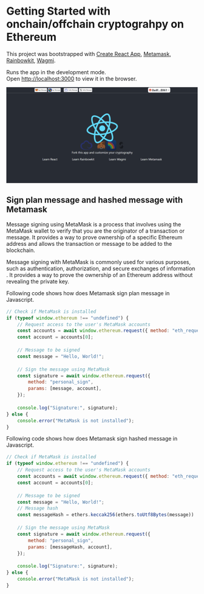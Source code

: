 # Getting Started with onchain/offchain cryptograhpy on Ethereum

This project was bootstrapped with [Create React App](https://github.com/facebook/create-react-app), [Metamask](https://docs.metamask.io), [Rainbowkit](https://www.rainbowkit.com/docs/introduction), [Wagmi](https://wagmi.sh).


Runs the app in the development mode.\
Open [http://localhost:3000](http://localhost:3000) to view it in the browser.

![screenshot1](./src/assets/screenshot_1.png)

## Sign plan message and hashed message with Metamask

Message signing using MetaMask is a process that involves using the MetaMask wallet to verify that you are the originator of a transaction or message. It provides a way to prove ownership of a specific Ethereum address and allows the transaction or message to be added to the blockchain.

Message signing with MetaMask is commonly used for various purposes, such as authentication, authorization, and secure exchanges of information . It provides a way to prove the ownership of an Ethereum address without revealing the private key.

Following code shows how does Metamask sign plan message in Javascript.
```javascript
// Check if MetaMask is installed
if (typeof window.ethereum !== "undefined") {
    // Request access to the user's MetaMask accounts
    const accounts = await window.ethereum.request({ method: "eth_requestAccounts" });
    const account = accounts[0];
    
    // Message to be signed
    const message = "Hello, World!";
    
    // Sign the message using MetaMask
    const signature = await window.ethereum.request({
        method: "personal_sign",
        params: [message, account],
    });
    
    console.log("Signature:", signature);
} else {
    console.error("MetaMask is not installed");
}
```

Following code shows how does Metamask sign hashed message in Javascript.
```javascript
// Check if MetaMask is installed
if (typeof window.ethereum !== "undefined") {
    // Request access to the user's MetaMask accounts
    const accounts = await window.ethereum.request({ method: "eth_requestAccounts" });
    const account = accounts[0];
    
    // Message to be signed
    const message = "Hello, World!";
    // Message hash
    const messageHash = ethers.keccak256(ethers.toUtf8Bytes(message))

    // Sign the message using MetaMask
    const signature = await window.ethereum.request({
        method: "personal_sign",
        params: [messageHash, account],
    });
    
    console.log("Signature:", signature);
} else {
    console.error("MetaMask is not installed");
}
```